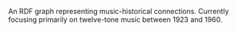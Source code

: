 An RDF graph representing music-historical connections. Currently focusing primarily on twelve-tone music between 1923 and 1960.
